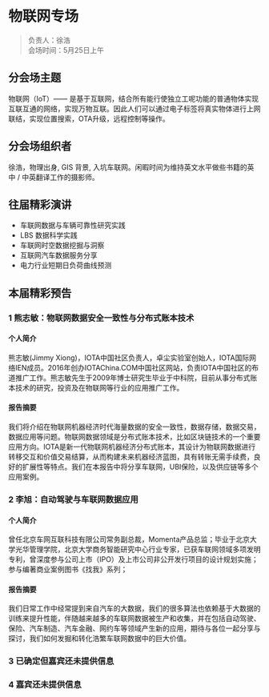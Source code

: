 # 物联网专场

> 负责人：徐浩  
> 会场时间：5月25日上午  

## 分会场主题

物联网（IoT）—— 是基于互联网，结合所有能行使独立工呢功能的普通物体实现互联互通的网络，实现万物互联。因此人们可以通过电子标签将真实物体进行上网联结，实现位置搜索，OTA升级，远程控制等操作。

## 分会场组织者

徐浩，物理出身, GIS 背景, 入坑车联网。闲暇时间为维持英文水平做些书籍的英中 / 中英翻译工作的摄影师。

## 往届精彩演讲

- 车联网数据与车辆可靠性研究实践
- LBS 数据科学实践
- 车联网时空数据挖掘与洞察
- 互联网汽车数据服务分享
- 电力行业短期日负荷曲线预测

## 本届精彩预告

### 1 熊志敏：物联网数据安全一致性与分布式账本技术

#### 个人简介

熊志敏(Jimmy Xiong)，IOTA中国社区负责人，卓尘实验室创始人，IOTA国际网络IEN成员。2016年创办IOTAChina.COM中国社区网站，负责IOTA中国社区的布道推广工作。熊志敏先生于2009年博士研究生毕业于中科院，目前从事分布式账本技术的研究，投资及在物联网等行业的应用推广工作。

#### 报告摘要

我们将介绍在物联网机器经济时代海量数据的安全一致性，数据存储，数据交易，数据应用等问题。物联网数据领域是分布式账本技术，比如区块链技术的一个重要应用方向。IOTA是新一代物联网机器经济分布式账本，其设计为物联网数据进行转移交互和价值交易结算，从而构建未来机器经济蓝图，具有转账无需手续费，良好的扩展性等特点。我们在本报告中将分享车联网，UBI保险，以及供应链等多个应用案例。

### 2 李旭：自动驾驶与车联网数据应用

#### 个人简介

曾任北京车网互联科技有限公司常务副总裁，Momenta产品总监；毕业于北京大学光华管理学院，北京大学商务智能研究中心行业专家，已获车联网领域多项发明专利，曾深度参与公司上市（IPO）及上市公司非公开发行项目的设计规划实施；参与编著商业案例图书《找我》系列；

#### 报告摘要

我们日常工作中经常提到来自汽车的大数据，我们的很多算法也依赖基于大数据的训练来提升性能，伴随越来越多的车联网数据被生产和收集，并在包括自动驾驶、保险、汽车制造、汽车金融、网约车等领域产生新的应用，期待与各位一起分享与探讨，我们如何发掘和转化浩繁车联网数据中的巨大价值。

### 3 已确定但嘉宾还未提供信息

### 4 嘉宾还未提供信息
